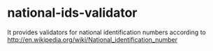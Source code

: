 national-ids-validator
======================

It provides validators for national identification numbers according to http://en.wikipedia.org/wiki/National_identification_number
